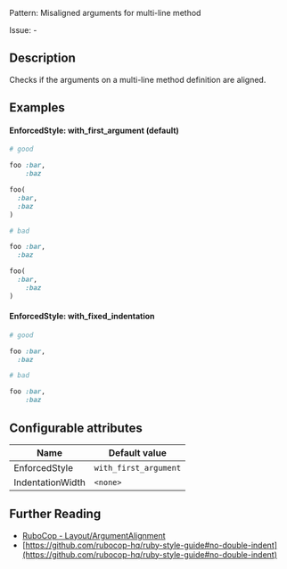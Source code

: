 Pattern: Misaligned arguments for multi-line method

Issue: -

## Description

Checks if the arguments on a multi-line method definition are aligned.

## Examples

#### EnforcedStyle: with_first_argument (default)

```ruby
# good

foo :bar,
    :baz

foo(
  :bar,
  :baz
)

# bad

foo :bar,
  :baz

foo(
  :bar,
    :baz
)
```
#### EnforcedStyle: with_fixed_indentation

```ruby
# good

foo :bar,
  :baz

# bad

foo :bar,
    :baz
```

## Configurable attributes

Name | Default value
--- | ---
EnforcedStyle | `with_first_argument`
IndentationWidth | `<none>`

## Further Reading

* [RuboCop - Layout/ArgumentAlignment](https://docs.rubocop.org/rubocop/cops_layout.html#layoutargumentalignment)
* [https://github.com/rubocop-hq/ruby-style-guide#no-double-indent](https://github.com/rubocop-hq/ruby-style-guide#no-double-indent)

